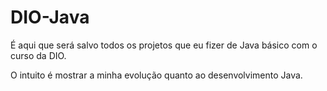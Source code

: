 # DIO-Java
É aqui que será salvo todos os projetos que eu fizer de Java básico com o curso da DIO.

O intuito é mostrar a minha evolução quanto ao desenvolvimento Java.
